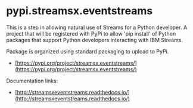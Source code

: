 # pypi.streamsx.eventstreams
This is a step in allowing natural use of Streams for a Python developer. A project that will be registered with PyPi to allow 'pip install' of Python packages that support Python developers interacting with IBM Streams.

Package is organized using standard packaging to upload to PyPi.
* [https://pypi.org/project/streamsx.eventstreams/](https://pypi.org/project/streamsx.eventstreams/)

Documentation links:
* [http://streamsxeventstreams.readthedocs.io/](http://streamsxeventstreams.readthedocs.io/)

